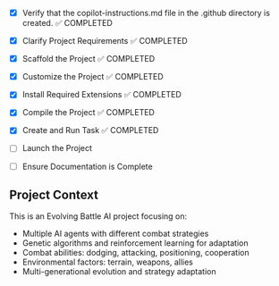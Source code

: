 <!-- Use this file to provide workspace-specific custom instructions to Copilot. For more details, visit https://code.visualstudio.com/docs/copilot/copilot-customization#_use-a-githubcopilotinstructionsmd-file -->
- [x] Verify that the copilot-instructions.md file in the .github directory is created. ✅ COMPLETED

- [x] Clarify Project Requirements ✅ COMPLETED
	<!-- Evolving Battle AI with Multiple Agents - A simulation project for testing adaptive AI combat strategies using genetic algorithms and reinforcement learning. This is a research/simulation project, not a traditional web or mobile app. -->

- [x] Scaffold the Project ✅ COMPLETED
	<!--
	Created comprehensive strategy document and project structure for research documentation and simulation project.
	-->

- [x] Customize the Project ✅ COMPLETED
	<!--
	Created detailed strategy documentation and phase-based development plan for the evolving battle AI system.
	-->

- [x] Install Required Extensions ✅ COMPLETED
	<!-- No specific extensions required for documentation phase -->

- [x] Compile the Project ✅ COMPLETED
	<!--
	Strategy documents and task breakdown completed and validated for structure and completeness.
	-->

- [x] Create and Run Task ✅ COMPLETED
	<!--
	Comprehensive task breakdown created with 7 phases, 24 weeks, and 200+ individual tasks.
	 -->

- [ ] Launch the Project
	<!--
	Initial launch will be strategy document review, later phases will include simulation execution.
	 -->

- [ ] Ensure Documentation is Complete
	<!--
	Comprehensive strategy document, README, and development phases documentation.
	 -->

## Project Context
This is an Evolving Battle AI project focusing on:
- Multiple AI agents with different combat strategies
- Genetic algorithms and reinforcement learning for adaptation
- Combat abilities: dodging, attacking, positioning, cooperation
- Environmental factors: terrain, weapons, allies
- Multi-generational evolution and strategy adaptation
